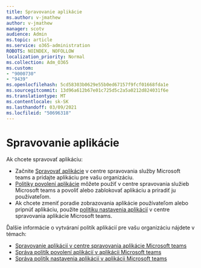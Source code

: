 ```yaml
---
title: Spravovanie aplikácie
ms.author: v-jmathew
author: v-jmathew
manager: scotv
audience: Admin
ms.topic: article
ms.service: o365-administration
ROBOTS: NOINDEX, NOFOLLOW
localization_priority: Normal
ms.collection: Adm_O365
ms.custom:
- "9000730"
- "9439"
ms.openlocfilehash: 5cd58303b0629e55b0ed67157f9fcf01668fda1e
ms.sourcegitcommit: 13d96a612b67e01c725d5c2a5a0212d824031f6e
ms.translationtype: MT
ms.contentlocale: sk-SK
ms.lasthandoff: 03/09/2021
ms.locfileid: "50696318"
---
```

# <a name="how-to-manage-an-app"></a>Spravovanie aplikácie

Ak chcete spravovať aplikáciu:

- Začnite [Spravovať aplikácie](https://admin.teams.microsoft.com/policies/manage-apps) v centre spravovania služby Microsoft teams a pridajte aplikáciu pre vašu organizáciu.
- [Politiky povolení aplikácie](https://admin.teams.microsoft.com/policies/app-permission) môžete použiť v centre spravovania služieb Microsoft teams a povoliť alebo zablokovať aplikáciu a priradiť ju používateľom.
- Ak chcete zmeniť poradie zobrazovania aplikácie používateľom alebo pripnúť aplikáciu, použite [politiku nastavenia aplikácií](https://admin.teams.microsoft.com/policies/app-setup) v centre spravovania aplikácie Microsoft teams.

Ďalšie informácie o vytváraní politík aplikácií pre vašu organizáciu nájdete v témach:

- [Spravovanie aplikácií v centre spravovania aplikácie Microsoft teams](https://docs.microsoft.com/MicrosoftTeams/manage-apps)
- [Správa politík povolení aplikácií v aplikácii Microsoft teams](https://docs.microsoft.com/microsoftteams/teams-app-permission-policies)
- [Správa politík nastavenia aplikácií v aplikácii Microsoft teams](https://docs.microsoft.com/microsoftteams/teams-app-setup-policies)
